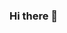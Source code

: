 ### Hi there 👋

<!--
**PedroRosaC/PedroRosaC** is a ✨ _special_ ✨ repository because its `README.md` (this file) appears on your GitHub profile.

Here are some ideas to get you started:

- 🔭 I’m currently working on ...
- 🌱 I’m currently learning ...
- 👯 I’m looking to collaborate on ...
- 🤔 I’m looking for help with ...
- 💬 Ask me about ...
- 📫 How to reach me: @cauduropedro
- 😄 Pronouns: he/his
- ⚡ Fun fact: eu já caí no esgoto
-->
